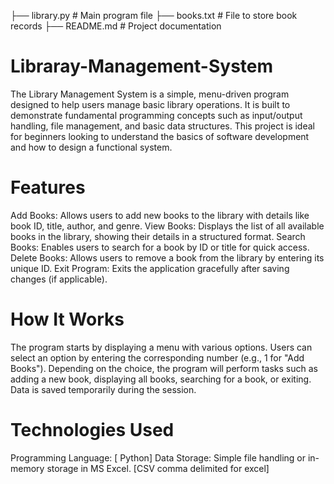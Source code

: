 ├── library.py         # Main program file
├── books.txt          # File to store book records
├── README.md          # Project documentation


# Libraray-Management-System

The Library Management System is a simple, menu-driven program designed to help users manage basic library operations. It is built to demonstrate fundamental programming concepts such as input/output handling, file management, and basic data structures. This project is ideal for beginners looking to understand the basics of software development and how to design a functional system.

# Features
Add Books:
Allows users to add new books to the library with details like book ID, title, author, and genre.
View Books:
Displays the list of all available books in the library, showing their details in a structured format.
Search Books:
Enables users to search for a book by ID or title for quick access.
Delete Books:
Allows users to remove a book from the library by entering its unique ID.
Exit Program:
Exits the application gracefully after saving changes (if applicable).

# How It Works
The program starts by displaying a menu with various options.
Users can select an option by entering the corresponding number (e.g., 1 for "Add Books").
Depending on the choice, the program will perform tasks such as adding a new book, displaying all books, searching for a book, or exiting.
Data is saved temporarily during the session.

# Technologies Used
Programming Language: [ Python]
Data Storage: Simple file handling or in-memory storage in MS Excel.
[CSV comma delimited for excel]
